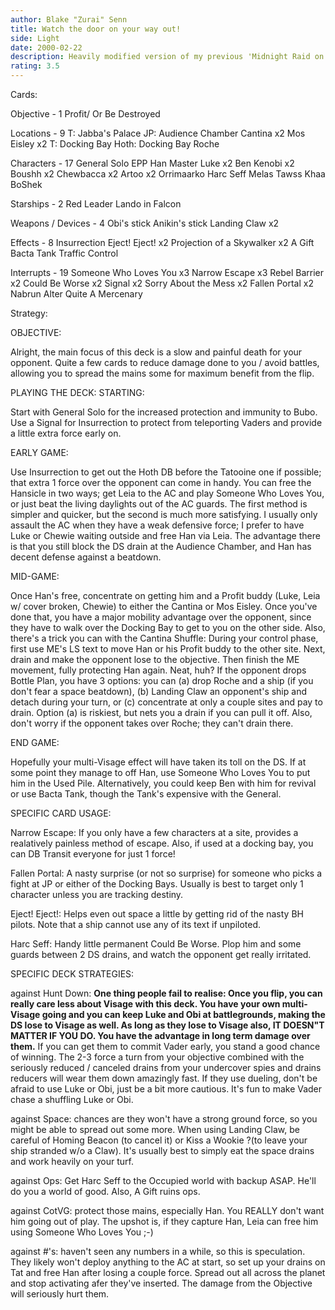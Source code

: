 ```yaml
---
author: Blake "Zurai" Senn
title: Watch the door on your way out!
side: Light
date: 2000-02-22
description: Heavily modified version of my previous 'Midnight Raid on the Palace' deck. No longer uses Harvest.
rating: 3.5
---
```

Cards: 

Objective - 1
Profit/ Or Be Destroyed

Locations - 9
T: Jabba's Palace
JP: Audience Chamber
Cantina x2
Mos Eisley x2
T: Docking Bay
Hoth: Docking Bay
Roche

Characters - 17
General Solo
EPP Han
Master Luke x2
Ben Kenobi x2
Boushh x2
Chewbacca x2
Artoo x2
Orrimaarko
Harc Seff
Melas
Tawss Khaa
BoShek

Starships - 2
Red Leader
Lando in Falcon

Weapons / Devices - 4
Obi's stick
Anikin's stick
Landing Claw x2

Effects - 8
Insurrection
Eject! Eject! x2
Projection of a Skywalker x2
A Gift
Bacta Tank
Traffic Control

Interrupts - 19
Someone Who Loves You x3
Narrow Escape x3
Rebel Barrier x2
Could Be Worse x2
Signal x2
Sorry About the Mess x2
Fallen Portal x2
Nabrun
Alter
Quite A Mercenary


Strategy: 

OBJECTIVE:

Alright, the main focus of this deck is a slow and painful death for your opponent. Quite a few cards to reduce damage done to you / avoid battles, allowing you to spread the mains some for maximum benefit from the flip.

PLAYING THE DECK:
STARTING:

Start with General Solo for the increased protection and immunity to Bubo. Use a Signal for Insurrection to protect from teleporting Vaders and provide a little extra force early on.

EARLY GAME:

Use Insurrection to get out the Hoth DB before the Tatooine one if possible; that extra 1 force over the opponent can come in handy.
You can free the Hansicle in two ways; get Leia to the AC and play Someone Who Loves You, or just beat the living daylights out of the AC guards. The first method is simpler and quicker, but the second is much more satisfying.
I usually only assault the AC when they have a weak defensive force; I prefer to have Luke or Chewie waiting outside and free Han via Leia. The advantage there is that you still block the DS drain at the Audience Chamber, and Han has decent defense against a beatdown.

MID-GAME:

Once Han's free, concentrate on getting him and a Profit buddy (Luke, Leia w/ cover broken, Chewie) to either the Cantina or Mos Eisley. Once you've done that, you have a major mobility advantage over the opponent, since they have to walk over the Docking Bay to get to you on the other side. Also, there's a trick you can with the Cantina Shuffle: During your control phase, first use ME's LS text to move Han or his Profit buddy to the other site. Next, drain and make the opponent lose to the objective. Then finish the ME movement, fully protecting Han again. Neat, huh?
If the opponent drops Bottle Plan, you have 3 options: you can (a) drop Roche and a ship (if you don't fear a space beatdown), (b) Landing Claw an opponent's ship and detach during your turn, or (c) concentrate at only a couple sites and pay to drain. Option (a) is riskiest, but nets you a drain if you can pull it off. Also, don't worry if the opponent takes over Roche; they can't drain there.

END GAME:

Hopefully your multi-Visage effect will have taken its toll on the DS. If at some point they manage to off Han, use Someone Who Loves You to put him in the Used Pile. Alternatively, you could keep Ben with him for revival or use Bacta Tank, though the Tank's expensive with the General.

SPECIFIC CARD USAGE:

Narrow Escape: If you only have a few characters at a site, provides a realatively painless method of escape. Also, if used at a docking bay, you can DB Transit everyone for just 1 force!

Fallen Portal: A nasty surprise (or not so surprise) for someone who picks a fight at JP or either of the Docking Bays. Usually is best to target only 1 character unless you are tracking destiny.

Eject! Eject!: Helps even out space a little by getting rid of the nasty BH pilots. Note that a ship cannot use any of its text if unpiloted.

Harc Seff: Handy little permanent Could Be Worse. Plop him and some guards between 2 DS drains, and watch the opponent get really irritated.

SPECIFIC DECK STRATEGIES:

against Hunt Down: **One thing people fail to realise: Once you flip, you can really care less about Visage with this deck. You have your own multi-Visage going and you can keep Luke and Obi at battlegrounds, making the DS lose to Visage as well. As long as they lose to Visage also, IT DOESN"T MATTER IF YOU DO. You have the advantage in long term damage over them.**
 If you can get them to commit Vader early, you stand a good chance of winning. The 2-3 force a turn from your objective combined with the seriously reduced / canceled drains from your undercover spies and drains reducers will wear them down amazingly fast. If they use dueling, don't be afraid to use Luke or Obi, just be a bit more cautious. It's fun to make Vader chase a shuffling Luke or Obi.

against Space: chances are they won't have a strong ground force, so you might be able to spread out some more. When using Landing Claw, be careful of Homing Beacon (to cancel it) or Kiss a Wookie ?(to leave your ship stranded w/o a Claw). It's usually best to simply eat the space drains and work heavily on your turf.

against Ops: Get Harc Seff to the Occupied world with backup ASAP. He'll do you a world of good. Also, A Gift ruins ops.

against CotVG: protect those mains, especially Han. You REALLY don't want him going out of play. The upshot is, if they capture Han, Leia can free him using Someone Who Loves You ;-)

against #'s: haven't seen any numbers in a while, so this is speculation. They likely won't deploy anything to the AC at start, so set up your drains on Tat and free Han after losing a couple force. Spread out all across the planet and stop activating afer they've inserted. The damage from the Objective will seriously hurt them.	